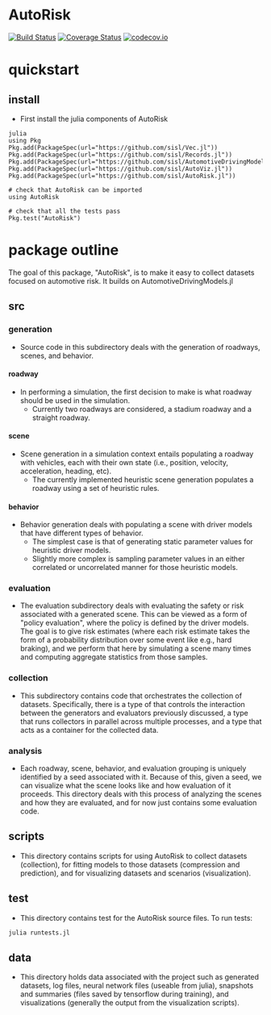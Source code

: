 # AutoRisk

[![Build Status](https://travis-ci.org/sisl/AutoRisk.jl.svg?branch=master)](https://travis-ci.org/sisl/AutoRisk.jl)
[![Coverage Status](https://coveralls.io/repos/github/sisl/AutoRisk.jl/badge.svg?branch=master)](https://coveralls.io/github/sisl/AutoRisk.jl?branch=master)
[![codecov.io](http://codecov.io/github/sisl/AutoRisk.jl/coverage.svg?branch=master)](http://codecov.io/github/sisl/AutoRisk.jl?branch=master)

# quickstart

## install
- First install the julia components of AutoRisk
```
julia
using Pkg
Pkg.add(PackageSpec(url="https://github.com/sisl/Vec.jl"))
Pkg.add(PackageSpec(url="https://github.com/sisl/Records.jl"))
Pkg.add(PackageSpec(url="https://github.com/sisl/AutomotiveDrivingModels.jl"))
Pkg.add(PackageSpec(url="https://github.com/sisl/AutoViz.jl"))
Pkg.add(PackageSpec(url="https://github.com/sisl/AutoRisk.jl"))

# check that AutoRisk can be imported
using AutoRisk

# check that all the tests pass
Pkg.test("AutoRisk")
```

# package outline
The goal of this package, "AutoRisk", is to make it easy to collect datasets focused on automotive risk. It builds on AutomotiveDrivingModels.jl

## src

### generation
- Source code in this subdirectory deals with the generation of roadways, scenes, and behavior.

#### roadway
- In performing a simulation, the first decision to make is what roadway should be used in the simulation.
    + Currently two roadways are considered, a stadium roadway and a straight roadway.

#### scene
- Scene generation in a simulation context entails populating a roadway with vehicles, each with their own state (i.e., position, velocity, acceleration, heading, etc).
    + The currently implemented heuristic scene generation populates a roadway using a set of heuristic rules.

#### behavior
- Behavior generation deals with populating a scene with driver models that have different types of behavior.
    + The simplest case is that of generating static parameter values for heuristic driver models.
    + Slightly more complex is sampling parameter values in an either correlated or uncorrelated manner for those heuristic models.

### evaluation
- The evaluation subdirectory deals with evaluating the safety or risk associated with a generated scene. This can be viewed as a form of "policy evaluation", where the policy is defined by the driver models. The goal is to give risk estimates (where each risk estimate takes the form of a probability distribution over some event like e.g., hard braking), and we perform that here by simulating a scene many times and computing aggregate statistics from those samples.

### collection
- This subdirectory contains code that orchestrates the collection of datasets. Specifically, there is a type of that controls the interaction between the generators and evaluators previously discussed, a type that runs collectors in parallel across multiple processes, and a type that acts as a container for the collected data.

### analysis
- Each roadway, scene, behavior, and evaluation grouping is uniquely identified by a seed associated with it. Because of this, given a seed, we can visualize what the scene looks like and how evaluation of it proceeds. This directory deals with this process of analyzing the scenes and how they are evaluated, and for now just contains some evaluation code.

## scripts
- This directory contains scripts for using AutoRisk to collect datasets (collection), for fitting models to those datasets (compression and prediction), and for visualizing datasets and scenarios (visualization).

## test
- This directory contains test for the AutoRisk source files. To run tests:
```bash
julia runtests.jl
```

## data
- This directory holds data associated with the project such as generated datasets, log files, neural network files (useable from julia), snapshots and summaries (files saved by tensorflow during training), and visualizations (generally the output from the visualization scripts).
